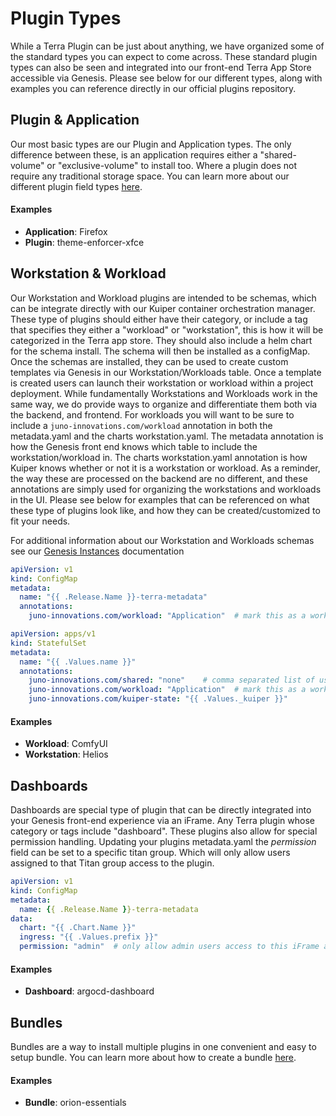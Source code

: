 # Plugin Types

While a Terra Plugin can be just about anything, we have organized some of the standard types you can expect to come across.
These standard plugin types can also be seen and integrated into our front-end Terra App Store accessible via Genesis. Please
see below for our different types, along with examples you can reference directly in our official plugins repository.

## Plugin & Application

Our most basic types are our Plugin and Application types. The only difference between these, is an application requires either a "shared-volume" or "exclusive-volume" to install too.
Where a plugin does not require any traditional storage space. You can learn more about our different plugin field types [here](configuration.md#field-types).

#### Examples
- **Application**: Firefox
- **Plugin**: theme-enforcer-xfce

## Workstation & Workload

Our Workstation and Workload plugins are intended to be schemas, which can be integrate directly with our Kuiper container orchestration manager. These type of plugins should either have their category, or include a tag
that specifies they either a "workload" or "workstation", this is how it will be categorized in the Terra app store. They should also include a helm chart for the schema install. The schema will then be installed as a configMap. Once the schemas are installed, they can be used to create custom templates via Genesis in our Workstation/Workloads table. Once a template is created
users can launch their workstation or workload within a project deployment. While fundamentally Workstations and Workloads work in the same way, we do provide ways to organize and differentiate them both via the backend, and frontend. For workloads you will want to be sure to include a `juno-innovations.com/workload` annotation in both the metadata.yaml and the charts workstation.yaml.
The metadata annotation is how the Genesis front end knows which table to include the workstation/workload in. The charts workstation.yaml annotation is how Kuiper knows whether or not it is a workstation or workload.
As a reminder, the way these are processed on the backend are no different, and these annotations are simply used for organizing the workstations and workloads in the UI.
Please see below for examples that can be referenced on what these type of plugins look like, and how they can be created/customized to fit your needs.

For additional information about our Workstation and Workloads schemas see our [Genesis Instances](https://juno-fx.github.io/Orion-Documentation/genesis/workstations/) documentation

```yaml linenums="1" title="my-workload/templates/metadata.yaml"
apiVersion: v1
kind: ConfigMap
metadata:
  name: "{{ .Release.Name }}-terra-metadata"
  annotations:
    juno-innovations.com/workload: "Application"  # mark this as a workload and it's type for the frontend UI
```

```yaml linenums="1" title="my-workload/scripts/chart/templates/workstation.yaml"
apiVersion: apps/v1
kind: StatefulSet
metadata:
  name: "{{ .Values.name }}"
  annotations:
    juno-innovations.com/shared: "none"    # comma separated list of users that can access this workload as read only.
    juno-innovations.com/workload: "Application"  # mark this as a workload and it's type for the frontend UI
    juno-innovations.com/kuiper-state: "{{ .Values._kuiper }}"
```

#### Examples
- **Workload**: ComfyUI
- **Workstation**: Helios


## Dashboards
Dashboards are special type of plugin that can be directly integrated into your Genesis front-end experience via an iFrame. 
Any Terra plugin whose category or tags include "dashboard". These plugins also allow for special permission handling.
Updating your plugins metadata.yaml the _permission_ field can be set to a specific titan group. Which will only allow users assigned
to that Titan group access to the plugin.

```yaml linenums="1" title="my-plugin/templates/metadata.yaml"
apiVersion: v1
kind: ConfigMap
metadata:
  name: {{ .Release.Name }}-terra-metadata
data:
  chart: "{{ .Chart.Name }}"
  ingress: "{{ .Values.prefix }}"
  permission: "admin"  # only allow admin users access to this iFrame app
```


#### Examples
- **Dashboard**: argocd-dashboard


## Bundles
Bundles are a way to install multiple plugins in one convenient and easy to setup bundle.
You can learn more about how to create a bundle  [here](repositories.md#bundles).

#### Examples
- **Bundle**: orion-essentials
